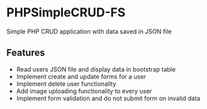 # PHPSimpleCRUD-FS

Simple PHP CRUD application with data saved in JSON file

## Features

- Read users JSON file and display data in bootstrap table
- Implement create and update forms for a user
- Implement delete user functionality
- Add image uploading functionality to every user
- Implement form validation and do not submit form on invalid data
